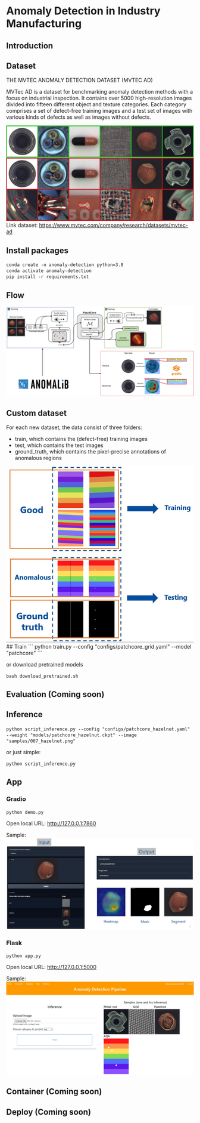 # Anomaly Detection in Industry Manufacturing

## Introduction

## Dataset
THE MVTEC ANOMALY DETECTION DATASET (MVTEC AD)

MVTec AD is a dataset for benchmarking anomaly detection methods with a focus on industrial inspection. It contains over 5000 high-resolution images divided into fifteen different object and texture categories. Each category comprises a set of defect-free training images and a test set of images with various kinds of defects as well as images without defects.

<img src='static_images/mvtec_dataset.jpg'>
Link dataset: <u>https://www.mvtec.com/company/research/datasets/mvtec-ad</u>

## Install packages
```
conda create -n anomaly-detection python=3.8
conda activate anomaly-detection
pip install -r requirements.txt
```
## Flow
<img src='static_images/flow-app.jpg'>

## Custom dataset
For each new dataset, the data consist of three folders:
- train, which contains the (defect-free) training images
- test, which contains the test images
- ground_truth, which contains the pixel-precise annotations of anomalous regions
<img src='static_images/data_structure.jpg'>
## Train
```
python train.py --config "configs/patchcore_grid.yaml" --model "patchcore"
```

or download pretrained models
```
bash download_pretrained.sh
```

## Evaluation (Coming soon)
## Inference
```
python script_inference.py --config "configs/patchcore_hazelnut.yaml" --weight "models/patchcore_hazelnut.ckpt" --image "samples/007_hazelnut.png"
```
or just simple:
```
python script_inference.py
```
## App 
### Gradio
```
python demo.py
```
Open local URL: http://127.0.0.1:7860

Sample:
<img src='static_images/predict_demo.jpg'>

### Flask
```
python app.py
```
Open local URL: http://127.0.0.1:5000

Sample:
<img src='static_images/flask_app.jpg'>
## Container (Coming soon)

## Deploy (Coming soon)
